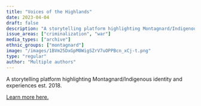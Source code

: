 ```yaml
---
title: "Voices of the Highlands"
date: 2023-04-04
draft: false
description: "A storytelling platform highlighting Montagnard/Indigenous identity and experiences est. 2018."
issue_areas: ["criminalization", "war"]
media_types: ["archive"]
ethnic_groups: ["montagnard"]
image: "/images/1BVm25DxGpM0WigSZrV7uOPPBcn_xCj-t.png"
type: "regular"
author: "Multiple authors"
---
```


A storytelling platform highlighting Montagnard/Indigenous identity and experiences est. 2018.

[Learn more here.](https://www.instagram.com/voicesofthehighlands/?hl=en)
